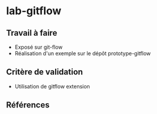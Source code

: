 # lab-gitflow

## Travail à faire 

- Exposé sur git-flow
- Réalisation d'un exemple sur le dépôt prototype-gitflow

## Critère de validation 
- Utilisation de gitflow extension

## Références 
